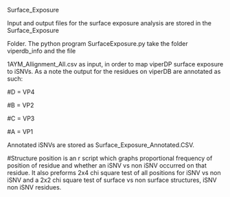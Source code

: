 Surface_Exposure

Input and output files for the surface exposure analysis are stored in the Surface_Exposure

Folder. The python program SurfaceExposure.py take the folder viperdb_info and the file

1AYM_Allignment_All.csv as input, in order to map viperDP surface exposure to iSNVs. As a note the output for the residues on viperDB are annotated as such:

#D = VP4

#B = VP2

#C = VP3

#A = VP1

Annotated iSNVs are stored as Surface_Exposure_Annotated.CSV.

#Structure position is an r script which graphs proportional frequency of position of residue and whether an iSNV vs non iSNV occurred on that residue. It also preforms 2x4 chi square test of all positions for iSNV vs non iSNV and a 2x2 chi square test of surface vs non surface structures, iSNV non iSNV residues.